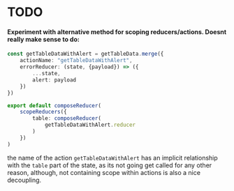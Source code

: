 # TODO
#### Experiment with alternative method for scoping reducers/actions. Doesnt really make sense to do:
```typescript
const getTableDataWithAlert = getTableData.merge({
    actionName: "getTableDataWithAlert",
    errorReducer: (state, {payload}) => ({
        ...state,
        alert: payload
    })
})

export default composeReducer(
    scopeReducers({
        table: composeReducer(
            getTableDataWithAlert.reducer
        )
    })
)

```
the name of the action `getTableDataWithAlert` has an implicit relationship with the `table` part of the state, as its not going get called for any other reason, although, not containing scope within actions is also a nice decoupling.